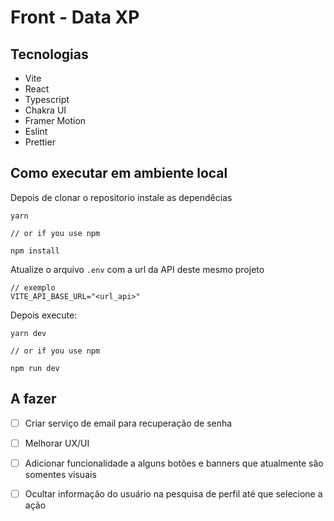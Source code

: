 # Front - Data XP

## Tecnologias
- Vite
- React
- Typescript
- Chakra UI
- Framer Motion
- Eslint
- Prettier

## Como executar em ambiente local

Depois de clonar o repositorio instale as dependêcias

```
yarn

// or if you use npm

npm install

```

Atualize o arquivo `.env` com a url da API deste mesmo projeto

```env
// exemplo
VITE_API_BASE_URL="<url_api>"
```

Depois execute:

```
yarn dev

// or if you use npm

npm run dev

```

## A fazer
- [ ] Criar serviço de email para recuperação de senha
- [ ] Melhorar UX/UI
- [ ] Adicionar funcionalidade a alguns botões e banners que atualmente são somentes visuais
- [ ] Ocultar informação do usuário na pesquisa de perfil até que selecione a ação

